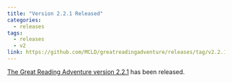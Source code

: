 ```yaml
---
title: "Version 2.2.1 Released"
categories:
  - releases
tags:
  - releases
  - v2
link: https://github.com/MCLD/greatreadingadventure/releases/tag/v2.2.1
---
```


[The Great Reading Adventure version 2.2.1](https://github.com/MCLD/greatreadingadventure/releases/tag/v2.2.1) has been released.
